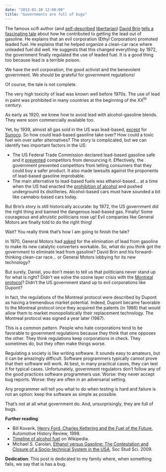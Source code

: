```yaml
---
date: "2013-01-10 12:00:00"
title: "Governments are full of bugs"
---
```




The famous scifi author (and [self-described](https://www.youtube.com/watch?feature=player_embedded&#038;v=SCouYdxesKI#at=56) [libertarian](https://en.wikipedia.org/wiki/Libertarianism)) [David Brin](https://en.wikipedia.org/wiki/David_Brin) [tells a fascinating tale](http://davidbrin.blogspot.ca/2013/01/getting-lead-out-quirky-tale-of-saving.html) about how he contributed to getting the lead out of gasoline. He explains that an evil corporation (Ethyl Corporation) promoted leaded fuel. He explains that he helped organize a clean-car race where unleaded fuel did well. He suggests that this changed everything: by 1972, the government finally regulated the use of leaded fuel. It is a good thing too because lead is a terrible poison.

We have the evil corporation, the good activist and the benevolent government. We should be grateful for government regulations!

Of course, the tale is not complete.

The very high toxicity of lead was known well before 1970s. The use of lead in paint was prohibited in many countries at the beginning of the XX<sup>th</sup> century.

As early as 1920, we knew how to avoid lead with alcohol-gasoline blends. They were soon commercially available too.

Yet, by 1939, almost all gas sold in the US was lead-based, [except](http://66.147.244.135/~enviror4/about/ethyl-leaded-gasoline/lead-history-timeline/) for [Sunoco](https://en.wikipedia.org/wiki/Sunoco). So how could lead-based gasoline take over? How could a toxic fuel win over safer alternatives?
The story is complicated, but we can identify two important factors in the US:

- The US Federal Trade Commission declared lead-based gasoline safe and it [prevented](http://www.studebaker-info.org/Fuel/additives/ethylconflict.html) competitors from denouncing it. Effectively, the government prevented competitors from telling consumers that they could buy a safer product. It also made lawsuits against the proponents of lead-based gasoline improbable.
- The main alternative to lead-based fuels was ethanol-based&hellip; at a time when the US had enacted the [prohibition of alcohol](https://en.wikipedia.org/wiki/Prohibition) and pushed underground its distilleries. Alcohol-based cars must have sounded a bit like cannabis-based cars today.


But Brin&rsquo;s story is still historically accurate: by 1972, the US government did the right thing and banned the dangerous lead-based gas. Finally! Some courageous and altruistic politicians rose up! Evil companies like General Motors are finally told to do the right thing!

Wait? You really think that&rsquo;s how I am going to finish the tale?

In 1970, General Motors had [asked](http://66.147.244.135/~enviror4/about/ethyl-leaded-gasoline/lead-history-timeline/) for the elimination of lead from gasoline to make its new catalytic converters workable.
So, what do you think got the government to eliminate lead from gasoline? David Brin and his forward-thinking clean-car race&hellip; or General Motors lobbying for its new technology?

But surely, Daniel, you don&rsquo;t mean to tell us that politicians never stand up for what is right? Didn&rsquo;t we solve the ozone layer crisis with the [Montreal protocol](https://en.wikipedia.org/wiki/Montreal_Protocol)? Didn&rsquo;t the US government stand up to evil corporations like Dupont?

In fact, the regulations of the Montreal protocol were described by Dupont as having a tremendous market potential. Indeed, Dupont became favorable to the Montreal protocol once they acquired the patents (in 1986) that would allow them to market monopolistically their replacement technology. The Montreal protocol was signed a year later (1987).

This is a common pattern. People who hate corporations tend to be favorable to government regulations because they think that one opposes the other. They think regulations keep corporations in check. They sometimes do, but they often make things worse.

Regulating a society is like writing software. It sounds easy to amateurs, but it can be amazingly difficult. Software programmers typically cannot prove that their software will work. At best, in many practical cases, they can test it for typical cases. Unfortunately, government regulators don&rsquo;t follow any of the good practices software programmers use. Worse: they never accept bug reports. Worse: they are often in an adversarial setting.

Any programmer will tell you what to do when testing is hard and failure is not an option: keep the software as simple as possible.

That&rsquo;s not at all what government do. And, unsurprisingly, they are full of bugs.

__Further reading__:
- Bill Kovarik, [Henry Ford, Charles Kettering and the Fuel of the Future](http://www.environmentalhistory.org/billkovarik/research/henry-ford-charles-kettering-and-the-fuel-of-the-future/), Automotive History Review, 1998.
- [Timeline of alcohol fuel](https://en.wikipedia.org/wiki/Timeline_of_alcohol_fuel) on Wikipedia.
- Michael S. Carolan, [Ethanol versus Gasoline: The Contestation and Closure of a Socio-technical System in the USA](http://sss.sagepub.com/content/39/3/421.short), Soc Stud Sci. 2009.


__Dedication__: This post is dedicated to my family where, when something fails, we say that is has a bug.

